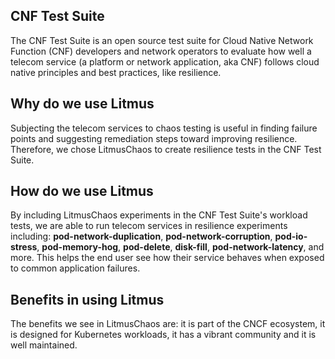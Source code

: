 CNF Test Suite
---

The CNF Test Suite is an open source test suite for Cloud Native Network Function (CNF) developers and network operators to evaluate how well a telecom service (a platform or network application, aka CNF) follows cloud native principles and best practices, like resilience.

## Why do we use Litmus  
Subjecting the telecom services to chaos testing is useful in finding failure points and suggesting remediation steps toward improving resilience. Therefore, we chose LitmusChaos to create resilience tests in the CNF Test Suite. 

## How do we use Litmus  
By including LitmusChaos experiments in the CNF Test Suite's workload tests, we are able to run telecom services in resilience experiments including: **pod-network-duplication**, **pod-network-corruption**, **pod-io-stress**, **pod-memory-hog**, **pod-delete**, **disk-fill**, **pod-network-latency**, and more. This helps the end user see how their service behaves when exposed to common application failures.

## Benefits in using Litmus   
The benefits we see in LitmusChaos are: it is part of the CNCF ecosystem, it is designed for Kubernetes workloads, it has a vibrant community and it is well maintained.
